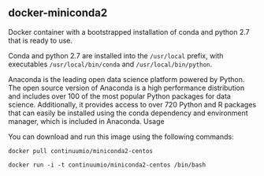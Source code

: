 docker-miniconda2
-----

Docker container with a bootstrapped installation of conda and python 2.7 that is ready to use.

Conda and python 2.7 are installed into the `/usr/local` prefix, with executables `/usr/local/bin/conda` and `/usr/local/bin/python`.

Anaconda is the leading open data science platform powered by Python. The open source version of Anaconda is a high performance distribution and includes over 100 of the most popular Python packages for data science. Additionally, it provides access to over 720 Python and R packages that can easily be installed using the conda dependency and environment manager, which is included in Anaconda.
Usage

You can download and run this image using the following commands:

`docker pull continuumio/miniconda2-centos`

`docker run -i -t continuumio/miniconda2-centos /bin/bash`

